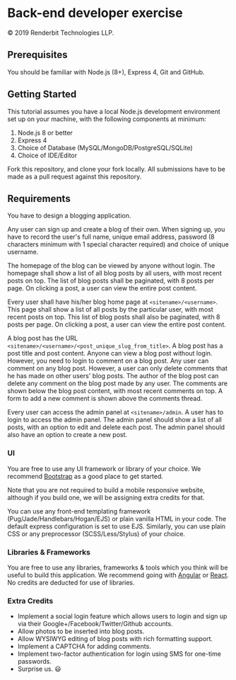 # Back-end developer exercise

&copy; 2019 Renderbit Technologies LLP.

## Prerequisites

You should be familiar with Node.js (8+), Express 4, Git and GitHub.

## Getting Started

This tutorial assumes you have a local Node.js development environment set up on your machine, with the following components at minimum:

1. Node.js 8 or better
2. Express 4
3. Choice of Database (MySQL/MongoDB/PostgreSQL/SQLite)
4. Choice of IDE/Editor

Fork this repository, and clone your fork locally. All submissions have to be made as a pull request against this repository.

## Requirements

You have to design a blogging application.

Any user can sign up and create a blog of their own. When signing up, you have to record the user's full name, unique email address, password (8 characters minimum with 1 special character required) and choice of unique username.

The homepage of the blog can be viewed by anyone without login. The homepage shall show a list of all blog posts by all users, with most recent posts on top. The list of blog posts shall be paginated, with 8 posts per page. On clicking a post, a user can view the entire post content.

Every user shall have his/her blog home page at `<sitename>/<username>`. This page shall show a list of all posts by the particular user, with most recent posts on top. This list of blog posts shall also be paginated, with 8 posts per page. On clicking a post, a user can view the entire post content.

A blog post has the URL `<sitename>/<username>/<post_unique_slug_from_title>`. A blog post has a post title and post content. Anyone can view a blog post without login. However, you need to login to comment on a blog post. Any user can comment on any blog post. However, a user can only delete comments that he has made on other users' blog posts. The author of the blog post can delete any comment on the blog post made by any user. The comments are shown below the blog post content, with most recent comments on top. A form to add a new comment is shown above the comments thread.

Every user can access the admin  panel at `<sitename>/admin`. A user has to login to access the admin panel. The admin panel should show a list of all posts, with an option to edit and delete each post. The admin panel should also have an option to create a new post.

### UI

You are free to use any UI framework or library of your choice. We recommend [Bootstrap](https://getbootstrap.com) as a good place to get started.

Note that you are not required to build a mobile responsive website, although if you build one, we will be assigning extra credits for that.

You can use any front-end templating framework (Pug/Jade/Handlebars/Hogan/EJS) or plain vanilla HTML in your code. The default express configuration is set to use EJS. Similarly, you can use plain CSS or any preprocessor (SCSS/Less/Stylus) of your choice.

### Libraries & Frameworks

You are free to use any libraries, frameworks & tools which you think will be useful to build this application. We recommend going with [Angular](https://angular.io/) or [React](https://reactjs.org/). No credits are deducted for use of libraries.

### Extra Credits

- Implement a social login feature which allows users to login and sign up via their Google+/Facebook/Twitter/Github accounts.
- Allow photos to be inserted into blog posts.
- Allow WYSIWYG editing of blog posts with rich formatting support.
- Implement a CAPTCHA for adding comments.
- Implement two-factor authentication for login using SMS for one-time passwords.
- Surprise us. :smiley:
